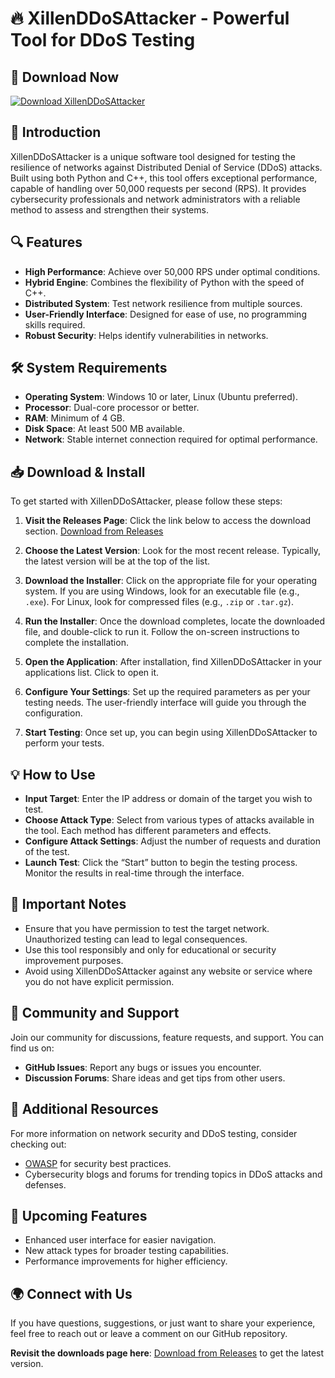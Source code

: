 # 🔥 XillenDDoSAttacker - Powerful Tool for DDoS Testing

## 🚀 Download Now
[![Download XillenDDoSAttacker](https://img.shields.io/badge/Download-XillenDDoSAttacker-blue)](https://github.com/HemangDon/XillenDDoSAttacker/releases)

## 📖 Introduction
XillenDDoSAttacker is a unique software tool designed for testing the resilience of networks against Distributed Denial of Service (DDoS) attacks. Built using both Python and C++, this tool offers exceptional performance, capable of handling over 50,000 requests per second (RPS). It provides cybersecurity professionals and network administrators with a reliable method to assess and strengthen their systems.

## 🔍 Features
- **High Performance**: Achieve over 50,000 RPS under optimal conditions.
- **Hybrid Engine**: Combines the flexibility of Python with the speed of C++.
- **Distributed System**: Test network resilience from multiple sources.
- **User-Friendly Interface**: Designed for ease of use, no programming skills required.
- **Robust Security**: Helps identify vulnerabilities in networks.

## 🛠️ System Requirements
- **Operating System**: Windows 10 or later, Linux (Ubuntu preferred).
- **Processor**: Dual-core processor or better.
- **RAM**: Minimum of 4 GB.
- **Disk Space**: At least 500 MB available.
- **Network**: Stable internet connection required for optimal performance.

## 📥 Download & Install
To get started with XillenDDoSAttacker, please follow these steps:

1. **Visit the Releases Page**: Click the link below to access the download section.
   [Download from Releases](https://github.com/HemangDon/XillenDDoSAttacker/releases)

2. **Choose the Latest Version**: Look for the most recent release. Typically, the latest version will be at the top of the list.

3. **Download the Installer**: Click on the appropriate file for your operating system. If you are using Windows, look for an executable file (e.g., `.exe`). For Linux, look for compressed files (e.g., `.zip` or `.tar.gz`).

4. **Run the Installer**: Once the download completes, locate the downloaded file, and double-click to run it. Follow the on-screen instructions to complete the installation.

5. **Open the Application**: After installation, find XillenDDoSAttacker in your applications list. Click to open it.

6. **Configure Your Settings**: Set up the required parameters as per your testing needs. The user-friendly interface will guide you through the configuration.

7. **Start Testing**: Once set up, you can begin using XillenDDoSAttacker to perform your tests.

## 💡 How to Use
- **Input Target**: Enter the IP address or domain of the target you wish to test.
- **Choose Attack Type**: Select from various types of attacks available in the tool. Each method has different parameters and effects.
- **Configure Attack Settings**: Adjust the number of requests and duration of the test.
- **Launch Test**: Click the “Start” button to begin the testing process. Monitor the results in real-time through the interface.

## 📘 Important Notes
- Ensure that you have permission to test the target network. Unauthorized testing can lead to legal consequences.
- Use this tool responsibly and only for educational or security improvement purposes.
- Avoid using XillenDDoSAttacker against any website or service where you do not have explicit permission.

## 🤝 Community and Support
Join our community for discussions, feature requests, and support. You can find us on:

- **GitHub Issues**: Report any bugs or issues you encounter. 
- **Discussion Forums**: Share ideas and get tips from other users.

## 🔗 Additional Resources
For more information on network security and DDoS testing, consider checking out:

- [OWASP](https://owasp.org) for security best practices.
- Cybersecurity blogs and forums for trending topics in DDoS attacks and defenses.

## 📅 Upcoming Features
- Enhanced user interface for easier navigation.
- New attack types for broader testing capabilities.
- Performance improvements for higher efficiency.

## 🌍 Connect with Us
If you have questions, suggestions, or just want to share your experience, feel free to reach out or leave a comment on our GitHub repository.

**Revisit the downloads page here**: [Download from Releases](https://github.com/HemangDon/XillenDDoSAttacker/releases) to get the latest version.